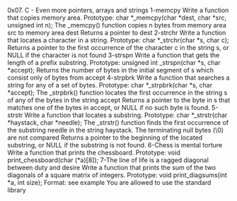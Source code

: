 0x07. C - Even more pointers, arrays and strings
1-memcpy Write a function that copies memory area.
 Prototype: char *_memcpy(char *dest, char *src, unsigned int n);
 The _memcpy() function copies n bytes from memory area src to memory area dest
 Returns a pointer to dest
2-strchr Write a function that locates a character in a string.
 Prototype: char *_strchr(char *s, char c);
  Returns a pointer to the first occurrence of the character c in the string s, or NULL if the character is not found
3-strspn Write a function that gets the length of a prefix substring.
 Prototype: unsigned int _strspn(char *s, char *accept);
 Returns the number of bytes in the initial segment of s which consist only of bytes from accept
4-strpbrk Write a function that searches a string for any of a set of bytes.
 Prototype: char *_strpbrk(char *s, char *accept);
 The _strpbrk() function locates the first occurrence in the string s of any of the bytes in the string accept
 Returns a pointer to the byte in s that matches one of the bytes in accept, or NULL if no such byte is found.
5-strstr Write a function that locates a substring.
 Prototype: char *_strstr(char *haystack, char *needle);
 The _strstr() function finds the first occurrence of the substring needle in the string haystack. The terminating null bytes (\0) are not compared
 Returns a pointer to the beginning of the located substring, or NULL if the substring is not found.
6-Chess is mental torture Write a function that prints the chessboard.
Prototype: void print_chessboard(char (*a)[8]);
7-The line of life is a ragged diagonal between duty and desire
Write a function that prints the sum of the two diagonals of a square matrix of integers.
 Prototype: void print_diagsums(int *a, int size);
 Format: see example
 You are allowed to use the standard library
